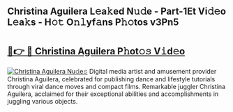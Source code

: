 ## Christina Aguilera L𝚎a𝚔ed N𝚞𝚍e - Part-1Et Vi𝚍𝚎o L𝚎a𝚔s - H𝚘𝚝 O𝚗𝚕yf𝚊ns P𝚑𝚘tos v3Pn5

# <h2><a href="http://kf66yl.oniu.top/?m=Christina+Aguilera">🔗👉 🔴 Christina Aguilera P𝚑ot𝚘𝚜 V𝚒d𝚎o</a></h2>

[![Christina Aguilera Nu𝚍e𝚜](https://i.imgur.com/0qMVB7G.gif)](http://kf66yl.oniu.top/?m=Christina+Aguilera)
Digital media artist and amusement provider Christina Aguilera, celebrated for publishing dance and lifestyle tutorials through viral dance moves and compact films. Remarkable juggler Christina Aguilera, acclaimed for their exceptional abilities and accomplishments in juggling various objects.  
